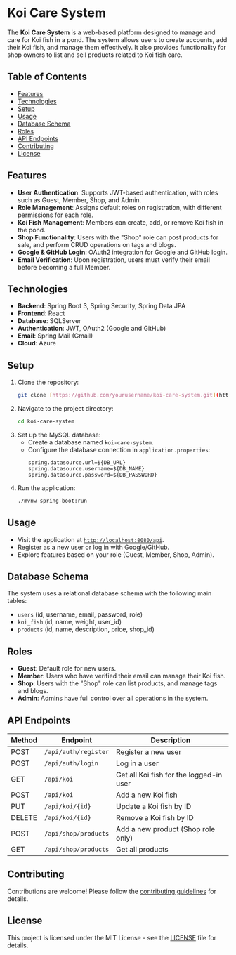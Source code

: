 # Koi Care System

The **Koi Care System** is a web-based platform designed to manage and care for Koi fish in a pond. The system allows users to create accounts, add their Koi fish, and manage them effectively. It also provides functionality for shop owners to list and sell products related to Koi fish care.

## Table of Contents

- [Features](#features)
- [Technologies](#technologies)
- [Setup](#setup)
- [Usage](#usage)
- [Database Schema](#database-schema)
- [Roles](#roles)
- [API Endpoints](#api-endpoints)
- [Contributing](#contributing)
- [License](#license)

## Features

- **User Authentication**: Supports JWT-based authentication, with roles such as Guest, Member, Shop, and Admin.
- **Role Management**: Assigns default roles on registration, with different permissions for each role.
- **Koi Fish Management**: Members can create, add, or remove Koi fish in the pond.
- **Shop Functionality**: Users with the "Shop" role can post products for sale, and perform CRUD operations on tags and blogs.
- **Google & GitHub Login**: OAuth2 integration for Google and GitHub login.
- **Email Verification**: Upon registration, users must verify their email before becoming a full Member.

## Technologies

- **Backend**: Spring Boot 3, Spring Security, Spring Data JPA
- **Frontend**: React
- **Database**: SQLServer
- **Authentication**: JWT, OAuth2 (Google and GitHub)
- **Email**: Spring Mail (Gmail)
- **Cloud**: Azure

## Setup

1. Clone the repository:
    ```bash
    git clone [https://github.com/yourusername/koi-care-system.git](https://github.com/locleabcd/SWP391.git)
    ```
2. Navigate to the project directory:
    ```bash
    cd koi-care-system
    ```
3. Set up the MySQL database:
    - Create a database named `koi-care-system`.
    - Configure the database connection in `application.properties`:
      ```properties
      spring.datasource.url=${DB_URL}
      spring.datasource.username=${DB_NAME}
      spring.datasource.password=${DB_PASSWORD}
      ```
4. Run the application:
    ```bash
    ./mvnw spring-boot:run
    ```

## Usage

- Visit the application at [`http://localhost:8080/api`](https://koi-care-system.vercel.app/).
- Register as a new user or log in with Google/GitHub.
- Explore features based on your role (Guest, Member, Shop, Admin).

## Database Schema

The system uses a relational database schema with the following main tables:

- `users` (id, username, email, password, role)
- `koi_fish` (id, name, weight, user_id)
- `products` (id, name, description, price, shop_id)

## Roles

- **Guest**: Default role for new users.
- **Member**: Users who have verified their email can manage their Koi fish.
- **Shop**: Users with the "Shop" role can list products, and manage tags and blogs.
- **Admin**: Admins have full control over all operations in the system.

## API Endpoints

| Method | Endpoint                    | Description                         |
|--------|------------------------------|-------------------------------------|
| POST   | `/api/auth/register`          | Register a new user                |
| POST   | `/api/auth/login`             | Log in a user                      |
| GET    | `/api/koi`                    | Get all Koi fish for the logged-in user |
| POST   | `/api/koi`                    | Add a new Koi fish                 |
| PUT    | `/api/koi/{id}`               | Update a Koi fish by ID            |
| DELETE | `/api/koi/{id}`               | Remove a Koi fish by ID            |
| POST   | `/api/shop/products`          | Add a new product (Shop role only) |
| GET    | `/api/shop/products`          | Get all products                   |

## Contributing

Contributions are welcome! Please follow the [contributing guidelines](CONTRIBUTING.md) for details.

## License

This project is licensed under the MIT License - see the [LICENSE](LICENSE) file for details.
